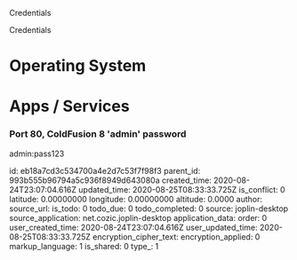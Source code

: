 Credentials

Credentials

# Operating System


# Apps / Services
### Port 80, ColdFusion 8 'admin' password
admin:pass123


id: eb18a7cd3c534700a4e2d7c53f7f98f3
parent_id: 993b555b96794a5c936f8949d643080a
created_time: 2020-08-24T23:07:04.616Z
updated_time: 2020-08-25T08:33:33.725Z
is_conflict: 0
latitude: 0.00000000
longitude: 0.00000000
altitude: 0.0000
author: 
source_url: 
is_todo: 0
todo_due: 0
todo_completed: 0
source: joplin-desktop
source_application: net.cozic.joplin-desktop
application_data: 
order: 0
user_created_time: 2020-08-24T23:07:04.616Z
user_updated_time: 2020-08-25T08:33:33.725Z
encryption_cipher_text: 
encryption_applied: 0
markup_language: 1
is_shared: 0
type_: 1